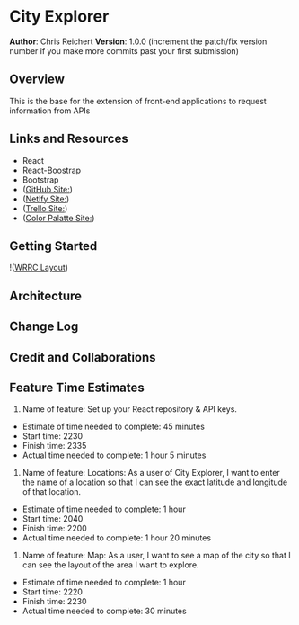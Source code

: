 # City Explorer

**Author**: Chris Reichert
**Version**: 1.0.0 (increment the patch/fix version number if you make more commits past your first submission)

## Overview

This is the base for the extension of front-end applications to request information from APIs

## Links and Resources

* React
* React-Boostrap
* Bootstrap
* ([GitHub Site:](https://github.com/reichertc2/city-explorer))
* ([Netlfy Site:](https://reichertc2-city-explorer.netlify.app/))
* ([Trello Site:](https://trello.com/b/6IbYNwWz/city-explorer))
* ([Color Palatte  Site:](https://coolors.co/313e50-3a435e-455561-5c6672-6c6f7f))



## Getting Started

!([WRRC Layout](./src/img/WRRC-Image.png))

## Architecture
<!-- Provide a detailed description of the application design. What technologies (languages, libraries, etc) you're using, and any other relevant design information. -->

## Change Log
<!-- Use this area to document the iterative changes made to your application as each feature is successfully implemented. Use time stamps. Here's an example:

01-01-2001 4:59pm - Application now has a fully-functional express server, with a GET route for the location resource. -->

## Credit and Collaborations
<!-- Give credit (and a link) to other people or resources that helped you build this application. -->

## Feature Time Estimates

1. Name of feature: Set up your React repository & API keys.
* Estimate of time needed to complete: 45 minutes
* Start time: 2230
* Finish time: 2335
* Actual time needed to complete: 1 hour 5 minutes
1. Name of feature: Locations: As a user of City Explorer, I want to enter the name of a location so that I can see the exact latitude and longitude of that location.
* Estimate of time needed to complete: 1 hour
* Start time: 2040
* Finish time: 2200
* Actual time needed to complete: 1 hour 20 minutes
1. Name of feature: Map: As a user, I want to see a map of the city so that I can see the layout of the area I want to explore.
* Estimate of time needed to complete: 1 hour
* Start time: 2220
* Finish time: 2230
* Actual time needed to complete:  30 minutes
